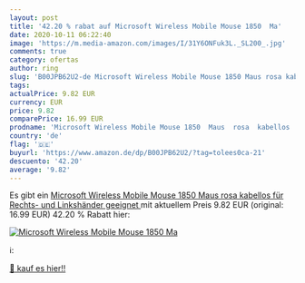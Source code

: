 ```yaml
---
layout: post
title: '42.20 % rabat auf Microsoft Wireless Mobile Mouse 1850  Ma'
date: 2020-10-11 06:22:40
image: 'https://m.media-amazon.com/images/I/31Y6ONFuk3L._SL200_.jpg'
comments: true
category: ofertas
author: ring
slug: 'B00JPB62U2-de Microsoft Wireless Mobile Mouse 1850 Maus rosa kabellos...'
tags: 
actualPrice: 9.82 EUR
currency: EUR
price: 9.82
comparePrice: 16.99 EUR
prodname: 'Microsoft Wireless Mobile Mouse 1850  Maus  rosa  kabellos  für Rechts- und Linkshänder geeignet '
country: 'de'
flag: '🇩🇪'
buyurl: 'https://www.amazon.de/dp/B00JPB62U2/?tag=tolees0ca-21'
descuento: '42.20'
average: '9.82'
---
```


Es gibt ein [Microsoft Wireless Mobile Mouse 1850  Maus  rosa  kabellos  für Rechts- und Linkshänder geeignet ](https://www.amazon.de/dp/B00JPB62U2/?tag=tolees0ca-21) mit aktuellem Preis 9.82 EUR (original: 16.99 EUR) 42.20 % Rabatt hier:

[![Microsoft Wireless Mobile Mouse 1850  Ma](https://m.media-amazon.com/images/I/31Y6ONFuk3L._SL200_.jpg)](https://www.amazon.de/dp/B00JPB62U2/?tag=tolees0ca-21)

ℹ️:


[🛒 kauf es hier!!](https://www.amazon.de/dp/B00JPB62U2/?tag=tolees0ca-21)

